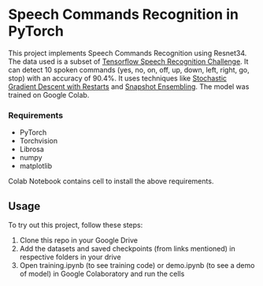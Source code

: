 # Speech Commands Recognition in PyTorch

This project implements Speech Commands Recognition using Resnet34. The data used is a subset of [Tensorflow Speech Recognition Challenge](https://www.kaggle.com/c/tensorflow-speech-recognition-challenge). It can detect 10 spoken commands (yes, no, on, off, up, down, left, right, go, stop) with an accuracy of 90.4%. It uses techniques like [Stochastic Gradient Descent with Restarts](https://arxiv.org/abs/1608.03983) and [Snapshot Ensembling](https://arxiv.org/abs/1704.00109). The model was trained on Google Colab.

### Requirements

* PyTorch
* Torchvision
* Librosa
* numpy
* matplotlib

Colab Notebook contains cell to install the above requirements.

## Usage
To try out this project, follow these steps:
1. Clone this repo in your Google Drive
2. Add the datasets and saved checkpoints (from links mentioned) in respective folders in your drive
3. Open training.ipynb (to see training code) or demo.ipynb (to see a demo of model) in Google Colaboratory and run the cells
